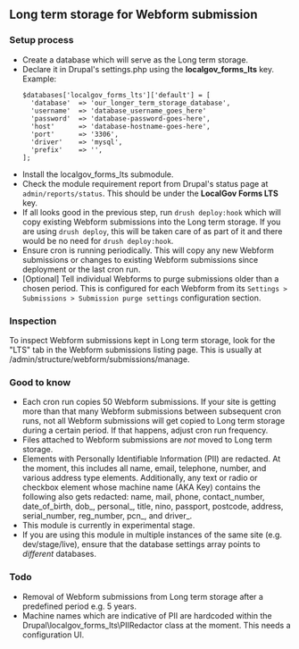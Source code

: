 ## Long term storage for Webform submission

### Setup process
- Create a database which will serve as the Long term storage.
- Declare it in Drupal's settings.php using the **localgov_forms_lts** key.  Example:
  ```
  $databases['localgov_forms_lts']['default'] = [
    'database'  => 'our_longer_term_storage_database',
    'username'  => 'database_username_goes_here'
    'password'  => 'database-password-goes-here',
    'host'      => 'database-hostname-goes-here',
    'port'      => '3306',
    'driver'    => 'mysql',
    'prefix'    => '',
  ];
  ```
- Install the localgov_forms_lts submodule.
- Check the module requirement report from Drupal's status page at `admin/reports/status`.  This should be under the **LocalGov Forms LTS** key.
- If all looks good in the previous step, run `drush deploy:hook` which will copy existing Webform submissions into the Long term storage.  If you are using `drush deploy`, this will be taken care of as part of it and there would be no need for `drush deploy:hook`.
- Ensure cron is running periodically.  This will copy any new Webform submissions or changes to existing Webform submissions since deployment or the last cron run.
- [Optional] Tell individual Webforms to purge submissions older than a chosen period.  This is configured for each Webform from its `Settings > Submissions > Submission purge settings` configuration section.

### Inspection
To inspect Webform submissions kept in Long term storage, look for the "LTS" tab in the Webform submissions listing page.  This is usually at /admin/structure/webform/submissions/manage.

### Good to know
- Each cron run copies 50 Webform submissions.  If your site is getting more than that many Webform submissions between subsequent cron runs, not all Webform submissions will get copied to Long term storage during a certain period.  If that happens, adjust cron run frequency.
- Files attached to Webform submissions are *not* moved to Long term storage.
- Elements with Personally Identifiable Information (PII) are redacted.  At the moment, this includes all name, email, telephone, number, and various address type elements.  Additionally, any text or radio or checkbox element whose machine name (AKA Key) contains the following also gets redacted: name, mail, phone, contact_number, date_of_birth, dob_, personal_, title, nino, passport, postcode, address, serial_number, reg_number, pcn_, and driver_.
- This module is currently in experimental stage.
- If you are using this module in multiple instances of the same site (e.g. dev/stage/live), ensure that the database settings array points to *different* databases.

### Todo
- Removal of Webform submissions from Long term storage after a predefined period e.g. 5 years.
- Machine names which are indicative of PII are hardcoded within the Drupal\localgov_forms_lts\PIIRedactor class at the moment.  This needs a configuration UI.
